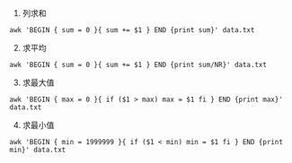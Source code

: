 1. 列求和

```
awk 'BEGIN { sum = 0 }{ sum += $1 } END {print sum}' data.txt
```

2. 求平均

```
awk 'BEGIN { sum = 0 }{ sum += $1 } END {print sum/NR}' data.txt
```

3. 求最大值

```
awk 'BEGIN { max = 0 }{ if ($1 > max) max = $1 fi } END {print max}' data.txt
```

4. 求最小值

```
awk 'BEGIN { min = 1999999 }{ if ($1 < min) min = $1 fi } END {print min}' data.txt
```

